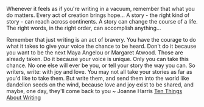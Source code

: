 Whenever it feels as if you're writing in a vacuum, remember that what you do matters. Every act of creation brings hope... A story - the right kind of story - can reach across continents. A story can change the course of a life. The right words, in the right order, can accomplish anything...

Remember that just writing is an act of bravery. You have the courage to do what it takes to give your voice the chance to be heard. Don't do it because you want to be the next Maya Angelou or Margaret Atwood. Those are already taken. Do it because your voice is unique. Only you can take this chance. No one else will ever be you, or tell your story the way you can. So writers, write: with joy and love. You may not all take your stories as far as you'd like to take them. But write them, and send them into the world like dandelion seeds on the wind, because love and joy exist to be shared, and maybe, one day, they'll come back to you ~ Joanne Harris [Ten Things About Writing](https://emea01.safelinks.protection.outlook.com/?url=https%3A%2F%2Flondonwriterssalon.us4.list-manage.com%2Ftrack%2Fclick%3Fu%3D8b047263967451488070a8ad0%26id%3Dbba365f0ae%26e%3Dd0baf97615&data=04%7C01%7C%7C0a02fd861c4249d34ccb08d963b28a21%7C84df9e7fe9f640afb435aaaaaaaaaaaa%7C1%7C0%7C637650440735485284%7CUnknown%7CTWFpbGZsb3d8eyJWIjoiMC4wLjAwMDAiLCJQIjoiV2luMzIiLCJBTiI6Ik1haWwiLCJXVCI6Mn0%3D%7C1000&sdata=IqjGqKa9%2BSbWAfC1HTnLx%2FCJoWZGdYN5bsBJKRF84kU%3D&reserved=0 "Protected by Outlook: https://londonwriterssalon.us4.list-manage.com/track/click?u=8b047263967451488070a8ad0&id=bba365f0ae&e=d0baf97615. Click or tap to follow the link.")